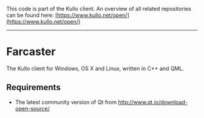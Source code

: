 This code is part of the Kullo client. An overview of all related
repositories can be found here:
[https://www.kullo.net/open/](https://www.kullo.net/open/)
***********

Farcaster
=========

The Kullo client for Windows, OS X and Linux, written in C++ and QML.

Requirements
------------
* The latest community version of Qt from http://www.qt.io/download-open-source/
